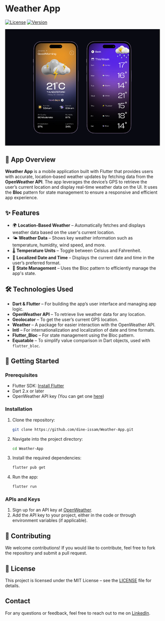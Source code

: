 
# **Weather App**

[![License](https://img.shields.io/github/license/your-username/repository-name)](LICENSE)
[![Version](https://img.shields.io/badge/version-1.0-blue)](https://github.com/your-username/repository-name/releases)

<img src="assets/images/designe.png" alt="screenshot" width="" >


## 📱 **App Overview**

**Weather App** is a mobile application built with Flutter that provides users with accurate, location-based weather updates by fetching data from the **OpenWeather API**. The app leverages the device’s GPS to retrieve the user’s current location and display real-time weather data on the UI. It uses the **Bloc** pattern for state management to ensure a responsive and efficient app experience.

## ✨ **Features**

- 🌍 **Location-Based Weather** – Automatically fetches and displays weather data based on the user's current location.
- 🌤️ **Weather Data** – Shows key weather information such as temperature, humidity, wind speed, and more.
- 🌡️ **Temperature Units** – Toggle between Celsius and Fahrenheit.
- 📅 **Localized Date and Time** – Displays the current date and time in the user’s preferred format.
- 🔄 **State Management** – Uses the Bloc pattern to efficiently manage the app's state.

## 🛠 **Technologies Used**

- **Dart & Flutter** – For building the app’s user interface and managing app logic.
- **OpenWeather API** – To retrieve live weather data for any location.
- **Geolocator** – To get the user’s current GPS location.
- **Weather** – A package for easier interaction with the OpenWeather API.
- **Intl** – For internationalization and localization of date and time formats.
- **Flutter_Bloc** – For state management using the Bloc pattern.
- **Equatable** – To simplify value comparison in Dart objects, used with `flutter_bloc`.

## 🚀 **Getting Started**

### **Prerequisites**

- Flutter SDK: [Install Flutter](https://flutter.dev/docs/get-started/install)
- Dart 2.x or later
- OpenWeather API key (You can get one [here](https://openweathermap.org/api))

### **Installation**

1. Clone the repository:

   ```bash
   git clone https://github.com/dine-issam/Weather-App.git
   ```

2. Navigate into the project directory:

   ```bash
   cd Weather-App
   ```

3. Install the required dependencies:

   ```bash
   flutter pub get
   ```

4. Run the app:

   ```bash
   flutter run
   ```

### **APIs and Keys**

1. Sign up for an API key at [OpenWeather](https://openweathermap.org/api).
2. Add the API key to your project, either in the code or through environment variables (if applicable).

## 🤝 **Contributing**

We welcome contributions! If you would like to contribute, feel free to fork the repository and submit a pull request.

## 📝 **License**

This project is licensed under the MIT License – see the [LICENSE](LICENSE) file for details.

## Contact

For any questions or feedback, feel free to reach out to me on [LinkedIn](https://linktr.ee/DineIssam).
